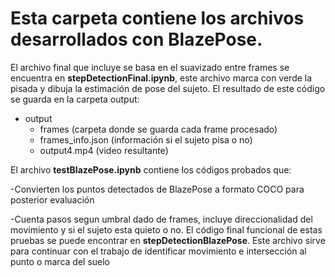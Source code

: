 # Esta carpeta contiene los archivos desarrollados con BlazePose.

El archivo final que incluye se basa en el suavizado entre frames se encuentra en **stepDetectionFinal.ipynb**, este archivo marca con verde la pisada y dibuja la estimación de pose del sujeto. El resultado de este código se guarda en la carpeta output:
- output
    - frames (carpeta donde se guarda cada frame procesado)
    - frames_info.json (información si el sujeto pisa o no)
    - output4.mp4 (video resultante)

El archivo **testBlazePose.ipynb** contiene los códigos probados que:

-Convierten los puntos detectados de BlazePose a formato COCO para posterior evaluación

-Cuenta pasos segun umbral dado de frames, incluye direccionalidad del movimiento y si el sujeto esta quieto o no.
El código final funcional de estas pruebas se puede encontrar en **stepDetectionBlazePose**. Este archivo sirve para continuar con el trabajo de identificar movimiento e intersección al punto o marca del suelo 
